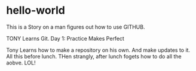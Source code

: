 # hello-world

This is a Story on a man figures out how to use GITHUB. 

  TONY Learns Git. 
  Day 1: Practice Makes Perfect
  
  Tony Learns how to make a repository on his own. And make updates to it. All this before lunch. 
  THen strangly, after lunch fogets how to do all the aobve. LOL!
